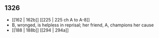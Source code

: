 ## 1326
- [[162 | 162b]] [[225 | 225 ch A to A-8]] 
- B, wronged, is helpless in reprisal; her friend, A, champions her cause
- [[188 | 188b]] [[294 | 294a]] 

